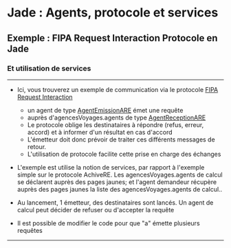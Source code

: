 # Jade : Agents, protocole et services

## Exemple : FIPA Request Interaction Protocole en Jade
### Et utilisation de services

---

- Ici, vous trouverez un exemple de communication via le protocole [FIPA Request Interaction](http://www.fipa.org/specs/fipa00026/SC00026H.html)
  - un agent de type [AgentEmissionARE](https://github.com/EmmanuelADAM/jade/blob/master/protocoles/AgentEmissionARE.java) émet une requête 
  - auprès d'agencesVoyages.agents de type [AgentReceptionARE](https://github.com/EmmanuelADAM/jade/blob/master/protocoles/AgentReceptionARE.java)
  - Le protocole oblige les destinataires à répondre (refus, erreur, accord) et à informer d'un résultat en cas d'accord
  - L'émetteur doit donc prévoir de traiter ces différents messages de retour.
  - L'utilisation de protocole facilite cette prise en charge des échanges


- L'exemple est utilise la notion de services, par rapport à l'exemple simple sur le protocole AchiveRE. Les agencesVoyages.agents de calcul se déclarent auprès des pages jaunes; et l'agent demandeur récupère auprès des pages jaunes la liste des agencesVoyages.agents de calcul..

- Au lancement,  1 émetteur, des destinataires sont lancés. Un agent de calcul peut décider de refuser ou d'accepter la requête


- Il est possible de modifier le code pour que "a" émette plusieurs requêtes 
 ---